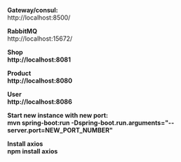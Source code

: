 <strong>Gateway/consul:</strong><br>
http://localhost:8500/

<strong>RabbitMQ</strong><br>
http://localhost:15672/

<strong>Shop<strong><br>
http://localhost:8081

<strong>Product<strong><br>
http://localhost:8080

<strong>User<strong><br>
http://localhost:8086

<strong>Start new instance with new port:</strong><br>
mvn spring-boot:run -Dspring-boot.run.arguments="--server.port=NEW_PORT_NUMBER"

<strong>Install axios</strong><br>
npm install axios



